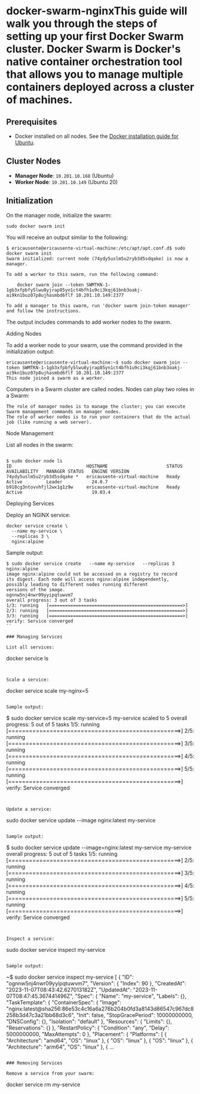 # docker-swarm-nginxThis guide will walk you through the steps of setting up your first Docker Swarm cluster. Docker Swarm is Docker's native container orchestration tool that allows you to manage multiple containers deployed across a cluster of machines.

## Prerequisites

- Docker installed on all nodes. See the [Docker installation guide for Ubuntu](https://docs.docker.com/engine/install/ubuntu/).

## Cluster Nodes

- **Manager Node**: `10.201.10.168` (Ubuntu)
- **Worker Node**: `10.201.10.149` (Ubuntu 20)

## Initialization

On the manager node, initialize the swarm:

```
sudo docker swarm init
```

You will receive an output similar to the following:
```
$ ericausente@ericausente-virtual-machine:/etc/apt/apt.conf.d$ sudo docker swarm init
Swarm initialized: current node (74ydy5uslm5u2ryb3d5sdqake) is now a manager.

To add a worker to this swarm, run the following command:

    docker swarm join --token SWMTKN-1-1gb3xfpbfy5lwu8yjrap85yn1ct4bfh1u9ci3kqj61bnb3oakj-ai9kn1buz07p8ujhasmbd6flf 10.201.10.149:2377

To add a manager to this swarm, run 'docker swarm join-token manager' and follow the instructions.

```


The output includes commands to add worker nodes to the swarm.

Adding Nodes

To add a worker node to your swarm, use the command provided in the initialization output:
```
ericausente@ericausente-virtual-machine:~$ sudo docker swarm join --token SWMTKN-1-1gb3xfpbfy5lwu8yjrap85yn1ct4bfh1u9ci3kqj61bnb3oakj-ai9kn1buz07p8ujhasmbd6flf 10.201.10.149:2377
This node joined a swarm as a worker.
```


Computers in a Swarm cluster are called nodes. Nodes can play two roles in a Swarm:

    The role of manager nodes is to manage the cluster; you can execute Swarm management commands on manager nodes.
    The role of worker nodes is to run your containers that do the actual job (like running a web server).

    
Node Management

List all nodes in the swarm:

```

$ sudo docker node ls
ID                            HOSTNAME                      STATUS    AVAILABILITY   MANAGER STATUS   ENGINE VERSION
74ydy5uslm5u2ryb3d5sdqake *   ericausente-virtual-machine   Ready     Active         Leader           24.0.7
b918cg3ntovvhfjl2wx1g1z9w     ericausente-virtual-machine   Ready     Active                          19.03.4
```

Deploying Services

Deploy an NGINX service:

```
docker service create \
  --name my-service \
  --replicas 3 \
  nginx:alpine
```

Sample output: 
```
$ sudo docker service create   --name my-service   --replicas 3   nginx:alpine
image nginx:alpine could not be accessed on a registry to record
its digest. Each node will access nginx:alpine independently,
possibly leading to different nodes running different
versions of the image.
ognnw5nj4nwr09yyipqtuwvm7
overall progress: 3 out of 3 tasks
1/3: running   [==================================================>]
2/3: running   [==================================================>]
3/3: running   [==================================================>]
verify: Service converged
``

### Managing Services

List all services:
```
docker service ls
```


Scale a service:

```
docker service scale my-nginx=5
```

Sample output:
```
$ sudo docker service scale my-service=5
my-service scaled to 5
overall progress: 5 out of 5 tasks
1/5: running   [==================================================>]
2/5: running   [==================================================>]
3/5: running   [==================================================>]
4/5: running   [==================================================>]
5/5: running   [==================================================>]
verify: Service converged
```


Update a service:
```
sudo docker service update --image nginx:latest my-service
```

Sample output:
```
$ sudo docker service update --image=nginx:latest my-service
my-service
overall progress: 5 out of 5 tasks
1/5: running   [==================================================>]
2/5: running   [==================================================>]
3/5: running   [==================================================>]
4/5: running   [==================================================>]
5/5: running   [==================================================>]
verify: Service converged
```


Inspect a service:

```
sudo docker service inspect my-service
```

Sample output:
```

~$ sudo docker service inspect my-service
[
    {
        "ID": "ognnw5nj4nwr09yyipqtuwvm7",
        "Version": {
            "Index": 90
        },
        "CreatedAt": "2023-11-07T08:43:42.627013182Z",
        "UpdatedAt": "2023-11-07T08:47:45.367441496Z",
        "Spec": {
            "Name": "my-service",
            "Labels": {},
            "TaskTemplate": {
                "ContainerSpec": {
                    "Image": "nginx:latest@sha256:86e53c4c16a6a276b204b0fd3a8143d86547c967dc8258b3d47c3a21bb68d3c6",
                    "Init": false,
                    "StopGracePeriod": 10000000000,
                    "DNSConfig": {},
                    "Isolation": "default"
                },
                "Resources": {
                    "Limits": {},
                    "Reservations": {}
                },
                "RestartPolicy": {
                    "Condition": "any",
                    "Delay": 5000000000,
                    "MaxAttempts": 0
                },
                "Placement": {
                    "Platforms": [
                        {
                            "Architecture": "amd64",
                            "OS": "linux"
                        },
                        {
                            "OS": "linux"
                        },
                        {
                            "OS": "linux"
                        },
                        {
                            "Architecture": "arm64",
                            "OS": "linux"
                        },
                        {
  ...
```

### Removing Services

Remove a service from your swarm:
```
docker service rm my-service
```
